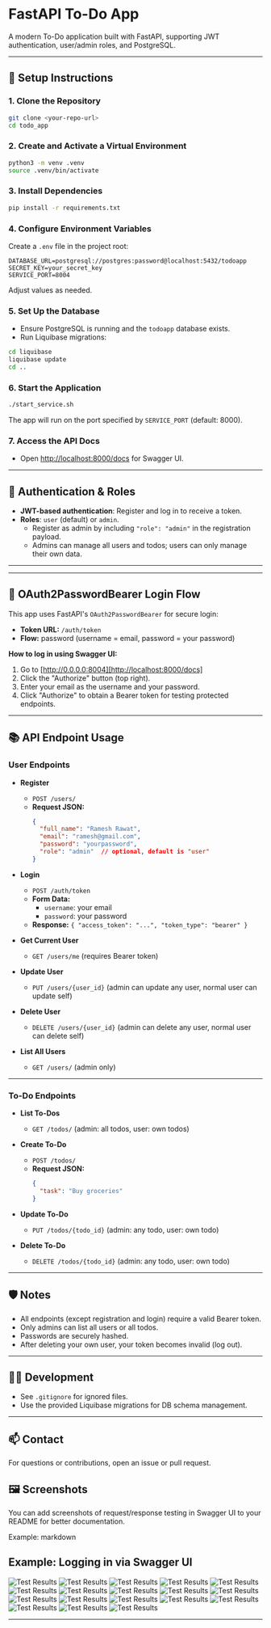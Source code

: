 # FastAPI To-Do App

A modern To-Do application built with FastAPI, supporting JWT authentication, user/admin roles, and PostgreSQL.

---

## 🚀 Setup Instructions

### 1. Clone the Repository
```bash
git clone <your-repo-url>
cd todo_app
```

### 2. Create and Activate a Virtual Environment
```bash
python3 -m venv .venv
source .venv/bin/activate
```

### 3. Install Dependencies
```bash
pip install -r requirements.txt
```

### 4. Configure Environment Variables
Create a `.env` file in the project root:
```
DATABASE_URL=postgresql://postgres:password@localhost:5432/todoapp
SECRET_KEY=your_secret_key
SERVICE_PORT=8004
```
Adjust values as needed.

### 5. Set Up the Database
- Ensure PostgreSQL is running and the `todoapp` database exists.
- Run Liquibase migrations:
```bash
cd liquibase
liquibase update
cd ..
```

### 6. Start the Application
```bash
./start_service.sh
```
The app will run on the port specified by `SERVICE_PORT` (default: 8000).

### 7. Access the API Docs
- Open [http://localhost:8000/docs](http://localhost:8000/docs) for Swagger UI.

---

## 🔑 Authentication & Roles
- **JWT-based authentication**: Register and log in to receive a token.
- **Roles**: `user` (default) or `admin`.
  - Register as admin by including `"role": "admin"` in the registration payload.
  - Admins can manage all users and todos; users can only manage their own data.

---
---

## 🔐 OAuth2PasswordBearer Login Flow

This app uses FastAPI's `OAuth2PasswordBearer` for secure login:
- **Token URL:** `/auth/token`
- **Flow:** password (username = email, password = your password)

**How to log in using Swagger UI:**
1. Go to [http://0.0.0.0:8004][http://localhost:8000/docs]
2. Click the "Authorize" button (top right).
3. Enter your email as the username and your password.
4. Click "Authorize" to obtain a Bearer token for testing protected endpoints.

---

## 📚 API Endpoint Usage

### User Endpoints

- **Register**
  - `POST /users/`
  - **Request JSON:**
    ```json
    {
      "full_name": "Ramesh Rawat",
      "email": "ramesh@gmail.com",
      "password": "yourpassword",
      "role": "admin"  // optional, default is "user"
    }
    ```

- **Login**
  - `POST /auth/token`
  - **Form Data:**
    - `username`: your email
    - `password`: your password
  - **Response:** `{ "access_token": "...", "token_type": "bearer" }`

- **Get Current User**
  - `GET /users/me` (requires Bearer token)

- **Update User**
  - `PUT /users/{user_id}` (admin can update any user, normal user can update self)

- **Delete User**
  - `DELETE /users/{user_id}` (admin can delete any user, normal user can delete self)

- **List All Users**
  - `GET /users/` (admin only)

---

### To-Do Endpoints

- **List To-Dos**
  - `GET /todos/` (admin: all todos, user: own todos)

- **Create To-Do**
  - `POST /todos/`
  - **Request JSON:**
    ```json
    {
      "task": "Buy groceries"
    }
    ```

- **Update To-Do**
  - `PUT /todos/{todo_id}` (admin: any todo, user: own todo)

- **Delete To-Do**
  - `DELETE /todos/{todo_id}` (admin: any todo, user: own todo)

---

## 🛡️ Notes
- All endpoints (except registration and login) require a valid Bearer token.
- Only admins can list all users or all todos.
- Passwords are securely hashed.
- After deleting your own user, your token becomes invalid (log out).

---

## 🧑‍💻 Development
- See `.gitignore` for ignored files.
- Use the provided Liquibase migrations for DB schema management.

---

## 📫 Contact
For questions or contributions, open an issue or pull request.



## 🖼️ Screenshots

You can add screenshots of request/response testing in Swagger UI to your README for better documentation.

Example:
markdown
## Example: Logging in via Swagger UI

![Test Results](docs/screenshots/Screenshot%202025-07-10%20at%2017.19.20.png)
![Test Results](docs/screenshots/Screenshot%202025-07-10%20at%2017.19.36.png)
![Test Results](docs/screenshots/Screenshot%202025-07-10%20at%2017.20.09.png)
![Test Results](docs/screenshots/Screenshot%202025-07-10%20at%2017.20.23.png)
![Test Results](docs/screenshots/Screenshot%202025-07-10%20at%2017.20.37.png)
![Test Results](docs/screenshots/Screenshot%202025-07-10%20at%2017.21.02.png)
![Test Results](docs/screenshots/Screenshot%202025-07-10%20at%2017.21.14.png)
![Test Results](docs/screenshots/Screenshot%202025-07-10%20at%2017.21.26.png)
![Test Results](docs/screenshots/Screenshot%202025-07-10%20at%2017.21.52.png)
![Test Results](docs/screenshots/Screenshot%202025-07-10%20at%2017.22.02.png)
![Test Results](docs/screenshots/Screenshot%202025-07-10%20at%2017.22.15.png)
![Test Results](docs/screenshots/Screenshot%202025-07-10%20at%2017.22.29.png)
![Test Results](docs/screenshots/Screenshot%202025-07-10%20at%2017.22.43.png)
![Test Results](docs/screenshots/Screenshot%202025-07-10%20at%2017.22.57.png)
![Test Results](docs/screenshots/Screenshot%202025-07-10%20at%2017.23.08.png)
![Test Results](docs/screenshots/Screenshot%202025-07-10%20at%2017.23.21.png)
![Test Results](docs/screenshots/Screenshot%202025-07-10%20at%2017.23.33.png)
![Test Results](docs/screenshots/Screenshot%202025-07-10%20at%2017.23.51.png)

---
